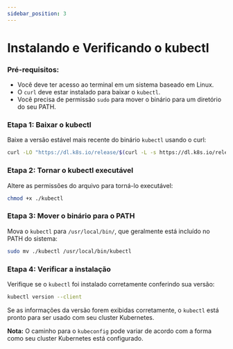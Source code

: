 ```yaml
---
sidebar_position: 3
---
```


# Instalando e Verificando o kubectl

### Pré-requisitos:
- Você deve ter acesso ao terminal em um sistema baseado em Linux.
- O `curl` deve estar instalado para baixar o `kubectl`.
- Você precisa de permissão `sudo` para mover o binário para um diretório do seu PATH.

### Etapa 1: Baixar o kubectl

Baixe a versão estável mais recente do binário `kubectl` usando o curl:

```bash
curl -LO "https://dl.k8s.io/release/$(curl -L -s https://dl.k8s.io/release/stable.txt)/bin/linux/amd64/kubectl"
```

### Etapa 2: Tornar o kubectl executável

Altere as permissões do arquivo para torná-lo executável:

```bash
chmod +x ./kubectl
```

### Etapa 3: Mover o binário para o PATH

Mova o `kubectl` para `/usr/local/bin/`, que geralmente está incluído no PATH do sistema:

```bash
sudo mv ./kubectl /usr/local/bin/kubectl
```

### Etapa 4: Verificar a instalação

Verifique se o `kubectl` foi instalado corretamente conferindo sua versão:

```bash
kubectl version --client
```

Se as informações da versão forem exibidas corretamente, o `kubectl` está pronto para ser usado com seu cluster Kubernetes.

**Nota:** O caminho para o `kubeconfig` pode variar de acordo com a forma como seu cluster Kubernetes está configurado.